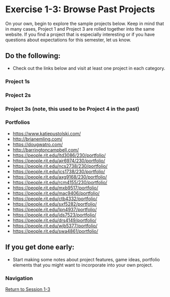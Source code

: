 # Exercise 1-3: Browse Past Projects 

On your own, begin to explore the sample projects below. Keep in mind that in many cases, Project 1 and Project 3 are rolled together into the same website.  If you find a project that is especially interesting or if you have questions about expectations for this semester, let us know.

## Do the following:
- Check out the links below and visit at least one project in each category.

### Project 1s
### Project 2s
### Project 3s (note, this used to be Project 4 in the past)
### Portfolios
- https://www.katiepustolski.com/
- http://brianemling.com/
- https://dougwatro.com/
- http://barringtoncampbell.com/
- https://people.rit.edu/ltd3086/230/portfolio/
- https://people.rit.edu/ajr6974/230/portfolio/
- https://people.rit.edu/ncs2738/230/portfolio/
- https://people.rit.edu/jcs1738/230/portfolio/
- https://people.rit.edu/axg9168/230/portfolio/
- https://people.rit.edu/rcm4155/230/portfolio/
- https://people.rit.edu/mxb9517/portfolio/
- https://people.rit.edu/mac9406/portfolio/
- https://people.rit.edu/ctb4332/portfolio/
- https://people.rit.edu/sxf5282/portfolio/
- https://people.rit.edu/lpn4937/portfolio/
- https://people.rit.edu/jds7523/portfolio/
- https://people.rit.edu/drs4149/portfolio/
- https://people.rit.edu/wjb5377/portfolio/
- https://people.rit.edu/swa4861/portfolio/



## If you get done early:
- Start making some notes about project features, game ideas, portfolio elements that you might want to incorporate into your own project.
    
### Navigation
[Return to Session 1-3](../sessions/1-3.md)
